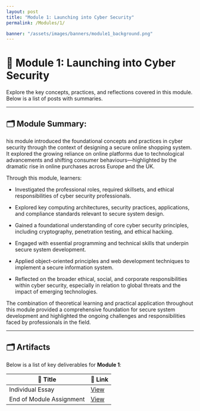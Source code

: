 ```yaml
---
layout: post
title: "Module 1: Launching into Cyber Security"
permalink: /Modules/1/

banner: "/assets/images/banners/module1_background.png"
---
```


# 📘 Module 1: Launching into Cyber Security

Explore the key concepts, practices, and reflections covered in this module. Below is a list of posts with summaries.


---

## 🗂️ Module Summary:

his module introduced the foundational concepts and practices in cyber security through the context of designing a secure online shopping system. It explored the growing reliance on online platforms due to technological advancements and shifting consumer behaviours—highlighted by the dramatic rise in online purchases across Europe and the UK.

Through this module, learners:

- Investigated the professional roles, required skillsets, and ethical responsibilities of cyber security professionals.

- Explored key computing architectures, security practices, applications, and compliance standards relevant to secure system design.

- Gained a foundational understanding of core cyber security principles, including cryptography, penetration testing, and ethical hacking.

- Engaged with essential programming and technical skills that underpin secure system development.

- Applied object-oriented principles and web development techniques to implement a secure information system.

- Reflected on the broader ethical, social, and corporate responsibilities within cyber security, especially in relation to global threats and the impact of emerging technologies.

The combination of theoretical learning and practical application throughout this module provided a comprehensive foundation for secure system development and highlighted the ongoing challenges and responsibilities faced by professionals in the field.


---


## 🗂️ Artifacts

Below is a list of key deliverables for **Module 1**:

| 📌 Title                           | 🔗 Link                      																										|
|------------------------------------|--------------------------------------------------------------------------------------------------------------------------------------|
| Individual Essay            		 | [View](https://essexuniversity-my.sharepoint.com/:w:/g/personal/cn23070_essex_ac_uk/EeQPvWOq43lAkEEXqabnWHMBmYsS2LwWj4ARxk9hUIiKFg)  |
| End of Module Assignment           | [View](https://cn23070.github.io/module_1/2024/02/12/M1-Module-1EOMA-Python-ReadMe.html) 											|

